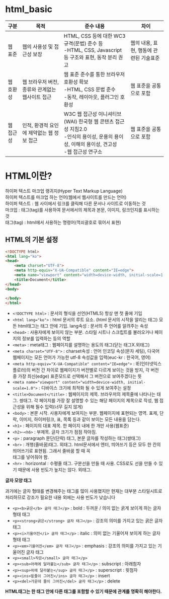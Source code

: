 # html_basic

| 구분 | 목적 | 준수 내용 | 차이 |
| --- | --- | --- | --- |
| 웹 표준 | 웹의 사용성 및 접근성 보장 | HTML, CSS 등에 대한 WC3규격(문법) 준수 등<br>-HTML, CSS, Javascript 등 구조와 표현, 동작 분리 권고 | 웹의 내용, 표현, 행동에 관련된 기술표준 |
| 웹 호환성 | 웹 브라우저 버전, 종류와 관계없는 웹사이트 접근 | 웹 표준 준수를 통한 브라우저 호환성 확보<br>-HTML, CSS 문법 준수<br>-동작, 레이아웃, 플러그인 호환성 | 웹 표준을 공통으로 포함 |
| 웹 접근성 | 인적, 환경적 요인에 제약없는 웹 정보 접근 | W3C 웹 접근성 이니셔티브(WAI) 한국형 웹 콘텐츠 접근성 지침2.0<br>-인식의 용이성, 운용의 용이성, 이해의 용이성, 견고성<br>-웹 접근성 연구소 | 웹 표준을 공통으로 포함 |

# HTML이란?

하이퍼 텍스트 마크업 랭귀지(Hyper Text Markup Language)  
하이퍼 텍스트를 마크업 하는 언어(웹에서 웹사이트를 만드는 언어)  
하이퍼 텍스트 : 웹 사이에서 링크를 클릭해 다른 문서나 사이트로 이동하는 것  
마크업 : 태그(tag)를 사용하여 문서에서의 제목과 본문, 이미지, 링크인지를 표시하는 것  
태그(tag) : html에서 사용하는 명령어(꺽쇠괄호로 묶어서 표현)  

## HTML의 기본 설정

```html
<!DOCTYPE html>
<html lang="ko">
<head>
    <meta charset="UTF-8">
    <meta http-equiv="X-UA-Compatible" content="IE=edge">
    <meta name="viewport" content="width=device-width, initial-scale=1.0">
    <title>Document</title>
</head>
<body>
    
</body>
</html>
```

- `<!DOCTYPE html>` : 문서의 형식을 선언(HTML5) 항상 맨 첫 줄에 기입
- `<html lang="ko">` : html 문서의 루트 요소. (html 문서의 시작을 알리는 태그) 모든 html태그는 <html></html>태그 안에 기입. lang속성 : 문서의 주 언어를 알려주는 속성
- `<head>` : 사용자에게 보이지 않는 부분. 스타일 시트나 스크립트를 불러오거나 페이지의 정보를 입력하는 등의 역할
- `<meta>` : meta태그 : 웹페이지를 설명하는 용도의 태그(닫는 태그X.외태그)
- `<meta charset="UTF-8">` : charset속성 : 언어 인코딩 속성(문자 세팅), 다국어 웹페이지는 모든 언어가 가능한 utf-8 속성값을 입력(euc-kr : 한국어, 영어)
- `<meta http-equiv="X-UA-Compatible" content="IE=edge">` : IE(인터넷익스플로러)의 버전 간 차이로 웹페이지가 버전별로 다르게 보이는 것을 방지, 각 버전 중 가장 최신(edge) 표준모드로 선택해서 그 버전으로 보여주겠다는 뜻
- `<meta name="viewport" content="width=device-width, initial-scale=1.0">` : 디바이스 크기에 최적화 될 수 있게 보여주는 설정
- `<title>Document</title>` : 웹페이지의 제목. 브라우저의 제목줄에 나타나는 태그. 쌍태그. 각 페이지를 가장 잘 설명할 수 있는 해당 페이지의 제목으로 작성, 웹 접근성을 위해 필수 입력(너무 길지 않게)
- `<body>` : 본문 시작. 사용자에게 보여지는 부분. 웹페이지에 표현되는 영역. 표제, 단락, 이미지, 하이퍼링크, 표, 목록 등과 같이 보이는 모든 내용을 담는다.
- `<h1>` : 페이지의 대표 제목. 한 페이지 내에 한 개만 사용(웹표준)
- `<h2>~<h6>` : 부제목. 글자 크기가 점점 작아짐.
- `<p>` :  paragraph 문단(단락) 태그, 본문 글자를 작성하는 태그(쌍태그)
- `<br>` : 개행(줄바꿈)태그. 외태그. html문서에서 엔터, 띄어쓰기 등은 모두 한 칸의 띄어쓰기로 표현됨. 그래서 줄바꿈 할 때 꼭 <br>태그를 넣어줘야 함.
- `<hr>` : horizontal : 수평줄 태그. 구분선을 만들 때 사용. CSS로도 선을 만들 수 있기 때문에 사용 빈도가 높지는 않다. 외태그.

**글자 모양 태그**  

과거에는 글자 형태를 변경해주는 태그를 많이 사용했지만 현재는 대부분 스타일시트로 처리하므로 강조가 필요한 내용 외에는 사용 빈도가 낮습니다  

- `<p><b>굵은</b> 글자 태그</p>` : bold : 두꺼운 / 의미 없는 굵게 보이게 하는 글자형태 태그
- `<p><strong>굵은</strong> 글자 태그</p>` : 강조의 의미를 가지고 있는 굵은 글자 태그
- `<p><i>기울어진</i> 글자 태그</p>` : italic : 의미 없는 기울어져 보이게 하는 글자형태 태그
- `<p><em>기울어진</em> 글자 태그</p>` : emphasis : 강조의 의미를 가지고 있는 기울어진 글자 태그
- `<p><small>작은</small> 글자 태그</p>`
- `<p><sub>아래에 달라붙는</sub> 글자 태그</p>` : subscript : 아래첨자
- `<p><sup>위에 달라붙는</sup> 글자 태그</p>` : superscript : 윗첨자
- `<p><ins>밑줄이 그어진</ins> 글자 태그</p>` : insert
- `<p><del>가운데 줄이 그어진</del> 글자 태그</p>` : delete

**HTML태그는 한 태그 안에 다른 태그를 포함할 수 있기 때문에 관계를 명확히 해야한다.**
